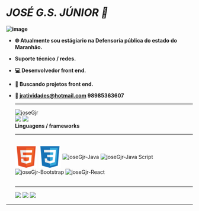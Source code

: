 <h1> <i>JOSÉ G.S. JÚNIOR 👋</i></h1>

 <b> ![image](https://media0.giphy.com/media/l378kgPmLyABZXrlC/200w.webp)

- 🌐 Atualmente sou estágiario na Defensoria pública do estado do Maranhão.
- Suporte técnico / redes.
- 💻 Desenvolvedor front end.
- 🤔 Buscando projetos front end.
- 📱 jratividades@hotmail.com 98985363607</b>
    <div>
    <hr>
    <div>
      <img src="https://komarev.com/ghpvc/?username=joseGjr&color=yellow" alt="joseGjr" />
      <div href="https://github.com/joseGjr">
        <img height="180em" src="https://github-readme-stats.vercel.app/api?username=joseGjr&show_icons=true&theme=highcontrast&include_all_commits=true&count_private=true"/>
        <img height="180em" src="https://github-readme-stats.vercel.app/api/top-langs/?username=joseGjr&layout=compact&langs_count=7&theme=highcontrast"/>
        <link rel = "stylesheet" href = "<link rel = "stylesheet" href = "https://cdn.jsdelivr.net/gh/devicons/devicon@v2.13.0/devicon.min.css">
    
    </div>
   <b >Linguagens / frameworks </b>                                                                                                                                 
   <hr>
   
    <div style="display: inline_block"><br>
      <link rel = "stylesheet" href = "https://cdn.jsdelivr.net/gh/devicons/devicon@v2.13.0/devicon.min.css">
      <img align="center" alt="joseGjr-HTML" height="60" width="60" src="https://raw.githubusercontent.com/devicons/devicon/master/icons/html5/html5-original.svg">
      <img align="center" alt="joseGjr-CSS" height="60" width="60" src="https://raw.githubusercontent.com/devicons/devicon/master/icons/css3/css3-original.svg">
      <img align="center" alt="joseGjr-Java" height="60" width="60" src="https://cdn.jsdelivr.net/gh/devicons/devicon/icons/java/java-original.svg" />
      <img <img align="center" alt="joseGjr-Java Script" height="60" width="60"src="https://cdn.jsdelivr.net/gh/devicons/devicon/icons/javascript/javascript-original.svg" />
      <img  <img align="center" alt="joseGjr-Bootstrap" height="60" width="60"  src="https://cdn.jsdelivr.net/gh/devicons/devicon/icons/bootstrap/bootstrap-plain-wordmark.svg" />
      <img  <img align="center" alt="joseGjr-React" height="60" width="60"  src="https://cdn.jsdelivr.net/gh/devicons/devicon/icons/react/react-original-wordmark.svg" />


                                                                                                                                                   
    </div>
    <br>
   <hr>
  
    <a href="https://www.instagram.com/jg._junior_/" target="_blank"><img src="https://img.shields.io/badge/-Instagram-%23E4405F?style=for-the-badge&logo=instagram&logoColor=black" target="_blank"></a>
     <a href = "mailto:tubabajr@gmail.com"><img src="https://img.shields.io/badge/-Gmail-%23333?style=for-the-badge&logo=gmail&logoColor=black" target="_blank"></a>
     <a href="https://linkedin.com/in/josé-guiomar-silva-jr-1a968b198
  " target="_blank"><img src="https://img.shields.io/badge/-LinkedIn-%230077B5?style=for-the-badge&logo=linkedin&logoColor=silver" target="_blank"></a> 
  
<hr>
